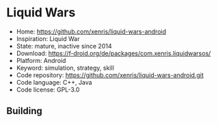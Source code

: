 # Liquid Wars

- Home: https://github.com/xenris/liquid-wars-android
- Inspiration: Liquid War
- State: mature, inactive since 2014
- Download: https://f-droid.org/de/packages/com.xenris.liquidwarsos/
- Platform: Android
- Keyword: simulation, strategy, skill
- Code repository: https://github.com/xenris/liquid-wars-android.git
- Code language: C++, Java
- Code license: GPL-3.0

## Building
